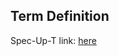## Term Definition

Spec-Up-T link: <a href='https://weboftrust.github.io/WOT-terms/docs/glossary/DKMI'>here</a>
